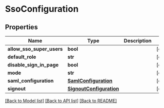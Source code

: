 # SsoConfiguration

## Properties
Name | Type | Description | Notes
------------ | ------------- | ------------- | -------------
**allow_sso_super_users** | **bool** |  | [optional] 
**default_role** | **str** |  | [optional] 
**disable_sign_in_page** | **bool** |  | [optional] 
**mode** | **str** |  | [optional] 
**saml_configuration** | [**SamlConfiguration**](SamlConfiguration.md) |  | [optional] 
**signout** | [**SignoutConfiguration**](SignoutConfiguration.md) |  | [optional] 

[[Back to Model list]](../README.md#documentation-for-models) [[Back to API list]](../README.md#documentation-for-api-endpoints) [[Back to README]](../README.md)

